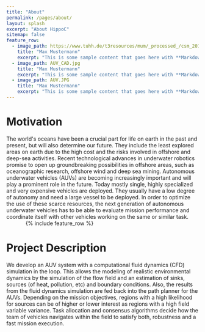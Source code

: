 ```yaml
---
title: "About"
permalink: /pages/about/
layout: splash
excerpt: "About HippoC"
sitemap: false
feature_row:
  - image_path: https://www.tuhh.de/t3resources/mum/_processed_/csm_2014-12-05_10.28.15_nocable_small_34d2a69318.jpg
    title: "Max Mustermann"
    excerpt: "This is some sample content that goes here with **Markdown** formatting."   
  - image_path: AUV_CAD.jpg
    title: "Max Mustermann"
    excerpt: "This is some sample content that goes here with **Markdown** formatting."
  - image_path: AUV.JPG
    title: "Max Mustermann"
    excerpt: "This is some sample content that goes here with **Markdown** formatting."
---
```

<h1>Motivation</h1>
The world's oceans have been a crucial part for life on earth in the past and present, but will also determine our future. They include the least explored areas on earth due to the high cost and the risks involved in offshore and deep-sea activities. Recent technological advances in underwater robotics promise to open up groundbreaking possibilities in offshore areas, such as oceanographic research, offshore wind and deep sea mining. Autonomous underwater vehicles (AUVs) are becoming increasingly important and will play a prominent role in the future. Today mostly single, highly specialized and very expensive vehicles are deployed. They usually have a low degree of autonomy and need a large vessel to be deployed. In order to optimize the use of these scarce resources, the next generation of autonomous underwater vehicles has to be able to evaluate mission performance and coordinate itself with other vehicles working on the same or similar task.

<div style="width:80%;margin:auto;">{% include feature_row %}</div>

<h1>Project Description</h1>
We develop an AUV system with a computational fluid dynamics (CFD) simulation in the loop. This allows the modeling of realistic environmental dynamics by the simulation of the flow field and an estimation of sinks, sources (of heat, pollution, etc) and boundary conditions. Also, the results from the fluid dynamics simulation are fed back into the path planner for the AUVs. Depending on the mission objectives, regions with a high likelihood for sources can be of higher or lower interest as regions with a high field variable variance. Task allocation and consensus algorithms decide how the team of vehicles navigates within the field to satisfy both, robustness and a fast mission execution.

